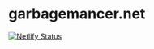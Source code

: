 # garbagemancer.net

[![Netlify Status](https://api.netlify.com/api/v1/badges/3112e123-1f0e-4aa8-98b2-6ccfa0d08da8/deploy-status)](https://app.netlify.com/sites/garbagemancer/deploys)

